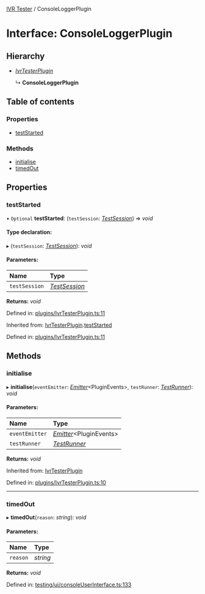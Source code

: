 [IVR Tester](../README.md) / ConsoleLoggerPlugin

# Interface: ConsoleLoggerPlugin

## Hierarchy

* [*IvrTesterPlugin*](ivrtesterplugin.md)

  ↳ **ConsoleLoggerPlugin**

## Table of contents

### Properties

- [testStarted](consoleloggerplugin.md#teststarted)

### Methods

- [initialise](consoleloggerplugin.md#initialise)
- [timedOut](consoleloggerplugin.md#timedout)

## Properties

### testStarted

• `Optional` **testStarted**: (`testSession`: [*TestSession*](testsession.md)) => *void*

#### Type declaration:

▸ (`testSession`: [*TestSession*](testsession.md)): *void*

#### Parameters:

Name | Type |
:------ | :------ |
`testSession` | [*TestSession*](testsession.md) |

**Returns:** *void*

Defined in: [plugins/IvrTesterPlugin.ts:11](https://github.com/SketchingDev/ivr-tester/blob/b3f5d81/packages/ivr-tester/src/plugins/IvrTesterPlugin.ts#L11)

Inherited from: [IvrTesterPlugin](ivrtesterplugin.md).[testStarted](ivrtesterplugin.md#teststarted)

Defined in: [plugins/IvrTesterPlugin.ts:11](https://github.com/SketchingDev/ivr-tester/blob/b3f5d81/packages/ivr-tester/src/plugins/IvrTesterPlugin.ts#L11)

## Methods

### initialise

▸ **initialise**(`eventEmitter`: [*Emitter*](emitter.md)<PluginEvents\>, `testRunner`: [*TestRunner*](testrunner.md)): *void*

#### Parameters:

Name | Type |
:------ | :------ |
`eventEmitter` | [*Emitter*](emitter.md)<PluginEvents\> |
`testRunner` | [*TestRunner*](testrunner.md) |

**Returns:** *void*

Inherited from: [IvrTesterPlugin](ivrtesterplugin.md)

Defined in: [plugins/IvrTesterPlugin.ts:10](https://github.com/SketchingDev/ivr-tester/blob/b3f5d81/packages/ivr-tester/src/plugins/IvrTesterPlugin.ts#L10)

___

### timedOut

▸ **timedOut**(`reason`: *string*): *void*

#### Parameters:

Name | Type |
:------ | :------ |
`reason` | *string* |

**Returns:** *void*

Defined in: [testing/ui/consoleUserInterface.ts:133](https://github.com/SketchingDev/ivr-tester/blob/b3f5d81/packages/ivr-tester/src/testing/ui/consoleUserInterface.ts#L133)
